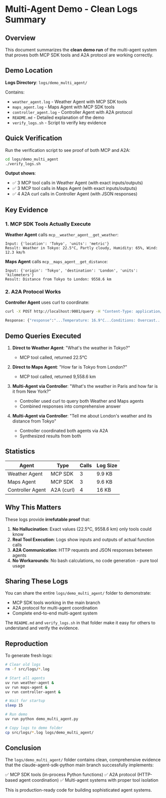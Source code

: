 # Multi-Agent Demo - Clean Logs Summary

## Overview

This document summarizes the **clean demo run** of the multi-agent system that proves both MCP SDK tools and A2A protocol are working correctly.

## Demo Location

**Logs Directory**: `logs/demo_multi_agent/`

Contains:
- `weather_agent.log` - Weather Agent with MCP SDK tools
- `maps_agent.log` - Maps Agent with MCP SDK tools
- `controller_agent.log` - Controller Agent with A2A protocol
- `README.md` - Detailed explanation of the demo
- `verify_logs.sh` - Script to verify key evidence

## Quick Verification

Run the verification script to see proof of both MCP and A2A:

```bash
cd logs/demo_multi_agent
./verify_logs.sh
```

**Output shows**:
- ✅ 3 MCP tool calls in Weather Agent (with exact inputs/outputs)
- ✅ 3 MCP tool calls in Maps Agent (with exact inputs/outputs)
- ✅ 4 A2A curl calls in Controller Agent (with JSON responses)

## Key Evidence

### 1. MCP SDK Tools Actually Execute

**Weather Agent** calls `mcp__weather_agent__get_weather`:
```
Input: {'location': 'Tokyo', 'units': 'metric'}
Result: Weather in Tokyo: 22.5°C, Partly cloudy, Humidity: 65%, Wind: 12.3 km/h
```

**Maps Agent** calls `mcp__maps_agent__get_distance`:
```
Input: {'origin': 'Tokyo', 'destination': 'London', 'units': 'kilometers'}
Result: Distance from Tokyo to London: 9558.6 km
```

### 2. A2A Protocol Works

**Controller Agent** uses curl to coordinate:
```bash
curl -X POST http://localhost:9001/query -H "Content-Type: application/json" -d '{"query": "What is the weather in Paris?"}'

Response: {"response":"...Temperature: 16.9°C...Conditions: Overcast..."}
```

## Demo Queries Executed

1. **Direct to Weather Agent**: "What's the weather in Tokyo?"
   - MCP tool called, returned 22.5°C

2. **Direct to Maps Agent**: "How far is Tokyo from London?"
   - MCP tool called, returned 9,558.6 km

3. **Multi-Agent via Controller**: "What's the weather in Paris and how far is it from New York?"
   - Controller used curl to query both Weather and Maps agents
   - Combined responses into comprehensive answer

4. **Multi-Agent via Controller**: "Tell me about London's weather and its distance from Tokyo"
   - Controller coordinated both agents via A2A
   - Synthesized results from both

## Statistics

| Agent | Type | Calls | Log Size |
|-------|------|-------|----------|
| Weather Agent | MCP SDK | 3 | 9.9 KB |
| Maps Agent | MCP SDK | 3 | 9.6 KB |
| Controller Agent | A2A (curl) | 4 | 16 KB |

## Why This Matters

These logs provide **irrefutable proof** that:

1. **No Hallucination**: Exact values (22.5°C, 9558.6 km) only tools could know
2. **Real Tool Execution**: Logs show inputs and outputs of actual function calls
3. **A2A Communication**: HTTP requests and JSON responses between agents
4. **No Workarounds**: No bash calculations, no code generation - pure tool usage

## Sharing These Logs

You can share the entire `logs/demo_multi_agent/` folder to demonstrate:
- MCP SDK tools working in the main branch
- A2A protocol for multi-agent coordination
- Complete end-to-end multi-agent system

The `README.md` and `verify_logs.sh` in that folder make it easy for others to understand and verify the evidence.

## Reproduction

To generate fresh logs:

```bash
# Clear old logs
rm -f src/logs/*.log

# Start all agents
uv run weather-agent &
uv run maps-agent &
uv run controller-agent &

# Wait for startup
sleep 15

# Run demo
uv run python demo_multi_agent.py

# Copy logs to demo folder
cp src/logs/*.log logs/demo_multi_agent/
```

## Conclusion

The `logs/demo_multi_agent/` folder contains clean, comprehensive evidence that the claude-agent-sdk-python main branch successfully implements:

✅ MCP SDK tools (in-process Python functions)
✅ A2A protocol (HTTP-based agent coordination)
✅ Multi-agent systems with proper tool isolation

This is production-ready code for building sophisticated agent systems.
